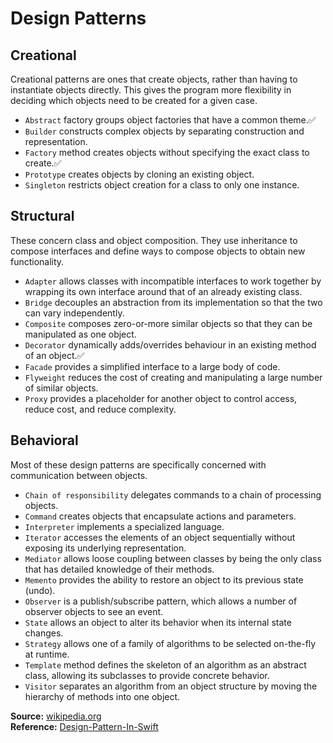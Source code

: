 # Design Patterns

## Creational
Creational patterns are ones that create objects, rather than having to instantiate objects directly. This gives the program more flexibility in deciding which objects need to be created for a given case.

 - `Abstract` factory groups object factories that have a common theme.✅
 - `Builder` constructs complex objects by separating construction and representation.
 - `Factory` method creates objects without specifying the exact class to create.✅
 - `Prototype` creates objects by cloning an existing object.
 - `Singleton` restricts object creation for a class to only one instance.

## Structural
These concern class and object composition. They use inheritance to compose interfaces and define ways to compose objects to obtain new functionality.

 - `Adapter` allows classes with incompatible interfaces to work together by wrapping its own interface around that of an already existing class.
 - `Bridge` decouples an abstraction from its implementation so that the two can vary independently.
 - `Composite` composes zero-or-more similar objects so that they can be manipulated as one object.
 - `Decorator` dynamically adds/overrides behaviour in an existing method of an object.✅
 - `Facade` provides a simplified interface to a large body of code.
 - `Flyweight` reduces the cost of creating and manipulating a large number of similar objects.
 - `Proxy` provides a placeholder for another object to control access, reduce cost, and reduce complexity.

## Behavioral
Most of these design patterns are specifically concerned with communication between objects.

 - `Chain of responsibility` delegates commands to a chain of processing objects.
 - `Command` creates objects that encapsulate actions and parameters.
 - `Interpreter` implements a specialized language.
 - `Iterator` accesses the elements of an object sequentially without exposing its underlying representation.
 - `Mediator` allows loose coupling between classes by being the only class that has detailed knowledge of their methods.
 - `Memento` provides the ability to restore an object to its previous state (undo).
 - `Observer` is a publish/subscribe pattern, which allows a number of observer objects to see an event.
 - `State` allows an object to alter its behavior when its internal state changes.
 - `Strategy` allows one of a family of algorithms to be selected on-the-fly at runtime.
 - `Template` method defines the skeleton of an algorithm as an abstract class, allowing its subclasses to provide concrete behavior.
 - `Visitor` separates an algorithm from an object structure by moving the hierarchy of methods into one object.

**Source:** [wikipedia.org](https://en.wikipedia.org/wiki/Design_Patterns) <br />
**Reference:** [Design-Pattern-In-Swift](https://github.com/ochococo/Design-Patterns-In-Swift)

